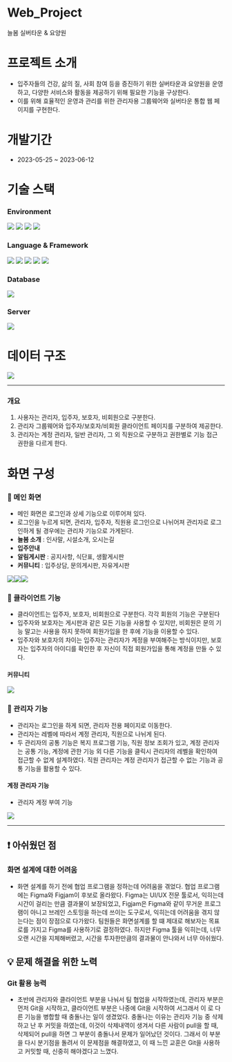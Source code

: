 # Web_Project
늘봄 실버타운 & 요양원

# 프로젝트 소개
- 입주자들의 건강, 삶의 질, 사회 참여 등을 증진하기 위한 실버타운과 요양원을 운영
하고, 다양한 서비스와 활동을 제공하기 위해 필요한 기능을 구상한다.
- 이를 위해 효율적인 운영과 관리를 위한 관리자용 그룹웨어와 실버타운 통합 웹 페이지를 구현한다.

# 개발기간
- 2023-05-25 ~ 2023-06-12

# 기술 스택
### Environment
<img src="https://img.shields.io/badge/Eclipse IDE-2c2255?style=for-the-badge&logo=EclipseIDE&logoColor=white"/> <img src="https://img.shields.io/badge/Github-181717?style=for-the-badge&logo=Github&logoColor=white"/> <img src="https://img.shields.io/badge/Git-f05032?style=for-the-badge&logo=Git&logoColor=white"/>
<img src="https://img.shields.io/badge/Visual Studio Code-007acc?style=for-the-badge&logo=VisualstudioCode&logoColor=white"/>

### Language & Framework
<img src="https://img.shields.io/badge/Java-007396?style=for-the-badge&logo=java&logoColor=white"/>  <img src="https://img.shields.io/badge/JavaScript-f7df1e?style=for-the-badge&logo=JavaScript&logoColor=black"/> <img src="https://img.shields.io/badge/HTML5-e34f26?style=for-the-badge&logo=HTML5&logoColor=white"/> <img src="https://img.shields.io/badge/CSS-1572b6?style=for-the-badge&logo=CSS3&logoColor=white"/> <img src="https://img.shields.io/badge/BootStrap-7952b3?style=for-the-badge&logo=bootstrap&logoColor=white"/>

### Database
<img src="https://img.shields.io/badge/Oracle Database-f80000?style=for-the-badge&logo=Oracle&logoColor=white"/> 

### Server
<img src="https://img.shields.io/badge/Apache Tomcat-f8dc75?style=for-the-badge&logo=Apache Tomcat&logoColor=black"/> 

# 데이터 구조
<img src="03. ERD/늘봄ERD(논리).png">

<hr>

### 개요
1. 사용자는 관리자, 입주자, 보호자, 비회원으로 구분한다.
2. 관리자 그룹웨어와 입주자/보호자/비회원 클라이언트 페이지를 구분하여 제공한다.
3. 관리자는 계정 관리자, 일반 관리자, 그 외 직원으로 구분하고 권한별로 기능 접근 권한을 다르게 한다.

# 화면 구성
### 📘 메인 화면
- 메인 화면은 로그인과 상세 기능으로 이루어져 있다.
- 로그인을 누르게 되면, 관리자, 입주자, 직원용 로그인으로 나뉘어져 관리자로 로그인하게 될 경우에는 관리자 기능으로 가게된다.
- **늘봄 소개** : 인사말, 시설소개, 오시는길
- **입주안내**
- **알림게시판** : 공지사항, 식단표, 생활게시판
- **커뮤니티** : 입주상담, 문의게시판, 자유게시판


<img src="04. 화면설계/클라이언트(입주자, 보호자)/[클라이언트] 메인 페이지.png"><img src="04. 화면설계/클라이언트(입주자, 보호자)/[클라이언트] 메인 페이지- 갤러리.png"><img src="04. 화면설계/클라이언트(입주자, 보호자)/[클라이언트] 메인 페이지 하단.png">

### 📘 클라이언트 기능
- 클라이언트는 입주자, 보호자, 비회원으로 구분한다. 각각 회원의 기능은 구분된다
- 입주자와 보호자는 게시판과 같은 모든 기능을 사용할 수 있지만, 비회원은 문의 기능 말고는 사용을 하지 못하여 회원가입을 한 후에 기능을 이용할 수 있다.
- 입주자와 보호자의 차이는 입주자는 관리자가 계정을 부여해주는 방식이지만, 보호자는 입주자의 아이디를 확인한 후 자신이 직접 회원가입을 통해 계정을 만들 수 있다.
#### 커뮤니티
<img src="08. 화면캡쳐/클라이언트/게시판/6-1. 자유게시판.png">

### 📘 관리자 기능
- 관리자는 로그인을 하게 되면, 관리자 전용 페이지로 이동한다.
- 관리자는 레벨에 따라서 계정 관리자, 직원으로 나뉘게 된다.
- 두 관리자의 공통 기능은 복지 프로그램 기능, 직원 정보 조회가 있고, 계정 관리자는 공통 기능, 계정에 관한 기능 외 다른 기능을 클릭시 관리자의 레벨을 확인하여 접근할 수 없게 설계하였다. 직원 관리자는 계정 관리자가 접근할 수 없는 기능과 공통 기능을 활용할 수 있다.

#### 계정 관리자 기능
- 관리자 계정 부여 기능
<img src="08. 화면캡쳐/관리자/계정관리자 전용/1-2. 관리자 계정부여.png">


<hr>

## ❗ 아쉬웠던 점
### 화면 설계에 대한 어려움
- 화면 설계를 하기 전에 협업 프로그램을 정하는데 어려움을 겪었다. 협업 프로그램에는 Figma와 Figjam이 후보로 올라왔다. Figma는 UI/UX 전문 툴로서, 익히는데 시간이 걸리는 만큼 결과물이 보장되었고, Figjam은 Figma와 같이 무거운 프로그램이 아니고 브레인 스토밍을 하는데 쓰이는 도구로서, 익히는데 어려움을 겪지 않는다는 점이 장점으로 다가왔다. 팀원들은 화면설계를 할 떄 제대로 해보자는 목표로를 가지고 Figma를 사용하기로 결정하였다. 하지만 Figma 툴을 익히는데, 너무 오랜 시간을 지체해버렸고, 시간을 투자한만큼의 결과물이 안나와서 너무 아쉬웠다.

## 💡 문제 해결을 위한 노력
### Git 활용 능력
- 초반에 관리자와 클라이언트 부분을 나눠서 팀 협업을 시작하였는데, 관리자 부분은 먼저 Git을 시작하고, 클라이언트 부분은 나중에 Git을 시작하여 서그래서 이 로 다른 기능을 병합할 때 충돌나는 일이 생겼었다. 충돌나는 이유는 관리자 기능 중 삭제하고 난 후 커밋을 하였는데, 이것이 삭제내역이 생겨서 다른 사람이 pull을 할 때, 삭제되어 pull을 하면 그 부분이 충돌나서 문제가 일어났던 것이다. 그래서 이 부분을 다시 분기점을 돌려서 이 문제점을 해결하였고, 이 때 느낀 교훈은 Git을 사용하고 커밋할 때, 신중히 해야겠다고 느꼈다.


